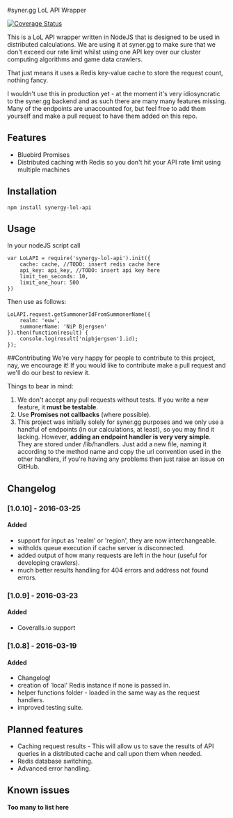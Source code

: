 #syner.gg LoL API Wrapper

[![Coverage Status](https://coveralls.io/repos/github/polyma/synergy-lol-api/badge.svg?branch=master)](https://coveralls.io/github/polyma/synergy-lol-api?branch=master)

This is a LoL API wrapper written in NodeJS that is designed to be used in distributed calculations. We are using it at syner.gg to make sure that we don't exceed our rate limit whilst using one API key over our cluster computing algorithms and game data crawlers.

That just means it uses a Redis key-value cache to store the request count, nothing fancy.

I wouldn't use this in production yet - at the moment it's very idiosyncratic to the syner.gg backend and as such there are many many features missing. Many of the endpoints are unaccounted for, but feel free to add them yourself and make a pull request to have them added on this repo.


## Features ##

 - Bluebird Promises
 - Distributed caching with Redis so you don't hit your API rate limit using multiple machines

## Installation ##

    npm install synergy-lol-api

## Usage ##
In your nodeJS script call

    var LoLAPI = require('synergy-lol-api').init({
  		cache: cache, //TODO: insert redis cache here
  		api_key: api_key, //TODO: insert api key here
  	    limit_ten_seconds: 10,
  	    limit_one_hour: 500
  	})

Then use as follows:

    LoLAPI.request.getSummonerIdFromSummonerName({
	    realm: 'euw',
	    summonerName: 'NiP Bjergsen'
    }).then(function(result) {
	    console.log(result['nipbjergsen'].id);
    });

##Contributing
We're very happy for people to contribute to this project, nay, we encourage it! If you would like to contribute make a pull request and we'll do our best to review it.

Things to bear in mind:

 1. We don't accept any pull requests without tests. If you write a new feature, it **must be testable**.
 2. Use **Promises not callbacks** (where possible).
 3. This project was initially solely for syner.gg purposes and we only use a handful of endpoints (in our calculations, at least), so you may find it lacking. However, **adding an endpoint handler is very very simple**. They are stored under /lib/handlers. Just add a new file, naming it according to the method name and copy the url convention used in the other handlers, if you're having any problems then just raise an issue on GitHub.

## Changelog ##
### [1.0.10] - 2016-03-25 ###
#### Added ####

- support for input as 'realm' or 'region', they are now interchangeable.
- witholds queue execution if cache server is disconnected.
- added output of how many requests are left in the hour (useful for developing crawlers).
- much better results handling for 404 errors and address not found errors.

### [1.0.9] - 2016-03-23 ###
#### Added ####

- Coveralls.io support

### [1.0.8] - 2016-03-19 ###
#### Added ####

- Changelog!
- creation of 'local' Redis instance if none is passed in.
- helper functions folder - loaded in the same way as the request handlers.
- improved testing suite.

## Planned features ##

 - Caching request results - This will allow us to save the results of API queries in a distributed cache and call upon them when needed.
 - Redis database switching.
 - Advanced error handling.

## Known issues ##
**Too many to list here**
